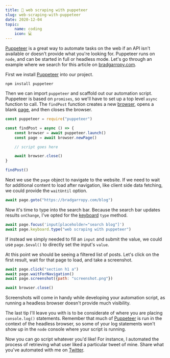 ```yaml
---
title: 🧶 web scraping with puppeteer
slug: web-scraping-with-puppeteer
date: 2020-12-04
topic:
    name: coding
    icon: 💻
---
```


[Puppeteer][puppeteer] is a great way to automate tasks on the web if an API isn't available or doesn't provide what you're looking for. Puppeteer runs on `node`, and can be started in full or headless mode. Let's go through an example where we search for this article on [bradgarropy.com][website].

First we install [Puppeteer][puppeteer] into our project.

```shell
npm install puppeteer
```

Then we can import `puppeteer` and scaffold out our automation script. Puppeteer is based on `promises`, so we'll have to set up a top level `async` function to call. The `findPost` function creates a new [browser][browser], opens a blank [page][page], and then closes the browser.

```javascript
const puppeteer = require("puppeteer")

const findPost = async () => {
    const browser = await puppeteer.launch()
    const page = await browser.newPage()

    // script goes here

    await browser.close()
}

findPost()
```

Next we use the `page` object to navigate to the website. If we need to wait for additional content to load after navigation, like client side data fetching, we could provide the `waitUntil` option.

```javascript
await page.goto("https://bradgarropy.com/blog")
```

Now it's time to type into the search bar. Because the search bar updates results `onChange`, I've opted for the [keyboard][keyboard] `type` method.

```javascript
await page.focus('input[placeholder="search blog"]')
await page.keyboard.type("web scraping with puppeteer")
```

If instead we simply needed to fill an `input` and submit the value, we could use `page.$eval()` to directly set the input's `value`.

At this point we should be seeing a filtered list of posts. Let's click on the first result, wait for that page to load, and take a screenshot.

```javascript
await page.click("section h1 a")
await page.waitForNavigation()
await page.screenshot({path: "screenshot.png"})

await browser.close()
```

Screenshots will come in handy while developing your automation script, as running a headless browser doesn't provide much visibility.

The last tip I'll leave you with is to be considerate of where you are placing `console.log()` statements. Remember that much of [Puppeteer][puppeteer] is run in the context of the headless browser, so some of your log statements won't show up in the `node` console where your script is running.

Now you can go script whatever you'd like! For instance, I automated the process of retrieving what user liked a particular tweet of mine. Share what you've automated with me on [Twitter][twitter].

[twitter]: https://twitter.com/bradgarropy
[keyboard]: https://pptr.dev/#?product=Puppeteer&version=v5.5.0&show=api-class-keyboard
[page]: https://pptr.dev/#?product=Puppeteer&version=v5.5.0&show=api-class-page
[browser]: https://pptr.dev/#?product=Puppeteer&version=v5.5.0&show=api-class-browser
[website]: https://bradgarropy.com
[puppeteer]: https://pptr.dev
